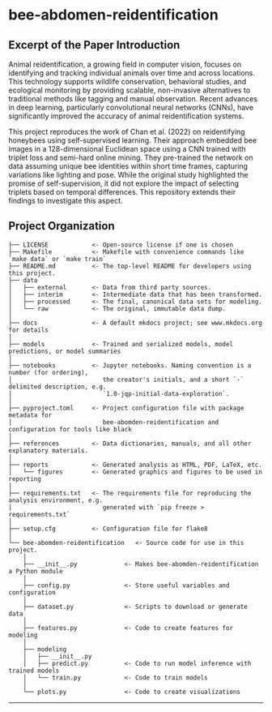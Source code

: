 # bee-abdomen-reidentification

## Excerpt of the Paper Introduction

Animal reidentification, a growing field in computer vision, focuses on identifying and tracking individual animals over time and across locations. This technology supports wildlife conservation, behavioral studies, and ecological monitoring by providing scalable, non-invasive alternatives to traditional methods like tagging and manual observation. Recent advances in deep learning, particularly convolutional neural networks (CNNs), have significantly improved the accuracy of animal reidentification systems.

This project reproduces the work of Chan et al. (2022) on reidentifying honeybees using self-supervised learning. Their approach embedded bee images in a 128-dimensional Euclidean space using a CNN trained with triplet loss and semi-hard online mining. They pre-trained the network on data assuming unique bee identities within short time frames, capturing variations like lighting and pose. While the original study highlighted the promise of self-supervision, it did not explore the impact of selecting triplets based on temporal differences. This repository extends their findings to investigate this aspect.


## Project Organization

```
├── LICENSE            <- Open-source license if one is chosen
├── Makefile           <- Makefile with convenience commands like `make data` or `make train`
├── README.md          <- The top-level README for developers using this project.
├── data
│   ├── external       <- Data from third party sources.
│   ├── interim        <- Intermediate data that has been transformed.
│   ├── processed      <- The final, canonical data sets for modeling.
│   └── raw            <- The original, immutable data dump.
│
├── docs               <- A default mkdocs project; see www.mkdocs.org for details
│
├── models             <- Trained and serialized models, model predictions, or model summaries
│
├── notebooks          <- Jupyter notebooks. Naming convention is a number (for ordering),
│                         the creator's initials, and a short `-` delimited description, e.g.
│                         `1.0-jqp-initial-data-exploration`.
│
├── pyproject.toml     <- Project configuration file with package metadata for 
│                         bee-abomden-reidentification and configuration for tools like black
│
├── references         <- Data dictionaries, manuals, and all other explanatory materials.
│
├── reports            <- Generated analysis as HTML, PDF, LaTeX, etc.
│   └── figures        <- Generated graphics and figures to be used in reporting
│
├── requirements.txt   <- The requirements file for reproducing the analysis environment, e.g.
│                         generated with `pip freeze > requirements.txt`
│
├── setup.cfg          <- Configuration file for flake8
│
└── bee-abomden-reidentification   <- Source code for use in this project.
    │
    ├── __init__.py             <- Makes bee-abomden-reidentification a Python module
    │
    ├── config.py               <- Store useful variables and configuration
    │
    ├── dataset.py              <- Scripts to download or generate data
    │
    ├── features.py             <- Code to create features for modeling
    │
    ├── modeling                
    │   ├── __init__.py 
    │   ├── predict.py          <- Code to run model inference with trained models          
    │   └── train.py            <- Code to train models
    │
    └── plots.py                <- Code to create visualizations
```

--------

